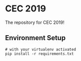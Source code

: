 # CEC 2019
The repository for CEC 2019!

## Environment Setup
```
# with your virtualenv activated
pip install -r requirements.txt
```
